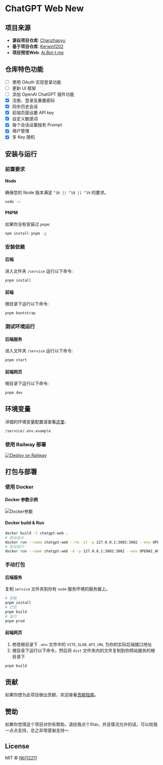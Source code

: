 # ChatGPT Web New

## 项目来源

- **源自项目仓库**: [Chanzhaoyu](https://github.com/Chanzhaoyu/chatgpt-web)
- **基于项目仓库**: [Kerwin1202](https://github.com/Kerwin1202/chatgpt-web)
- **项目预览Web**: [Ai.Bot-t.me](https://ai.bot-t.me)

## 仓库特色功能

- [ ] 使用 OAuth 实现登录功能
- [ ] 更新 UI 框架
- [ ] 添加 OpenAI ChatGPT 插件功能
- [x] 注册、登录及重置密码
- [x] 同步历史会话
- [x] 前端页面设置 API key
- [x] 自定义敏感词
- [x] 每个会话设置独有 Prompt
- [x] 用户管理
- [x] 多 Key 随机

## 安装与运行

### 前置要求

#### Node
确保您的 Node 版本满足 `^16 || ^18 || ^19` 的要求。

```bash
node -v
```

#### PNPM
如果你没有安装过 `pnpm`:

```bash
npm install pnpm -g
```

### 安装依赖

#### 后端
进入文件夹 `/service` 运行以下命令:

```bash
pnpm install
```

#### 前端
根目录下运行以下命令:

```bash
pnpm bootstrap
```

### 测试环境运行

#### 后端服务
进入文件夹 `/service` 运行以下命令:

```bash
pnpm start
```

#### 前端网页
根目录下运行以下命令:

```bash
pnpm dev
```

## 环境变量

详细的环境变量配置请查看[这里](#环境变量):

```bash
/service/.env.example
```
### 使用 Railway 部署 

[![Deploy on Railway](https://railway.app/button.svg)](https://railway.app/new/template/yytmgc)

## 打包与部署

### 使用 Docker

#### Docker 参数示例

![Docker参数](./docs/docker.png)

#### Docker build & Run

```bash
docker build -t chatgpt-web .
# 前台运行
docker run --name chatgpt-web --rm -it -p 127.0.0.1:3002:3002 --env OPENAI_API_KEY=your_api_key chatgpt-web
# 后台运行
docker run --name chatgpt-web -d -p 127.0.0.1:3002:3002 --env OPENAI_API_KEY=your_api_key chatgpt-web
```

### 手动打包

#### 后端服务
复制 `service` 文件夹到你有 `node` 服务环境的服务器上。

```bash
# 安装
pnpm install
# 打包
pnpm build
# 运行
pnpm prod
```

#### 前端网页
1. 修改根目录下 `.env` 文件中的 `VITE_GLOB_API_URL` 为你的实际后端接口地址
2. 根目录下运行以下命令，然后将 `dist` 文件夹内的文件复制到你网站服务的根目录下

```bash
pnpm build
```

## 贡献

如果你想为此项目做出贡献，欢迎查看[贡献指南](./CONTRIBUTING.md)。

## 赞助

如果你觉得这个项目对你有帮助，请给我点个Star。并且情况允许的话，可以给我一点点支持，总之非常感谢支持～

## License
MIT © [Nb112211](./license)
